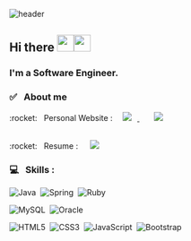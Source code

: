 ![header](https://capsule-render.vercel.app/api?type=soft&color=_#FFB7C5&height=80&section=header&text=Sunny%20Park&fontSize=50)


## Hi there <img src="https://raw.githubusercontent.com/MartinHeinz/MartinHeinz/master/wave.gif" width="30px"><img src="https://raw.githubusercontent.com/MartinHeinz/MartinHeinz/master/wave.gif" width="30px"> 


### I'm a Software Engineer.

### :white_check_mark: &nbsp; About me 
<p>
    :rocket: &nbsp; Personal Website :&nbsp; 
    <a href="https://parks38.github.io">
        <img 
            src="https://img.shields.io/badge/GitHub-100000?style=for-the-badge&logo=github&logoColor=white"
            style="height : auto; margin-left : 10px; margin-right : 10px;"/> </a> &nbsp; &nbsp;
    <a href="https://parks38.tistory.com/">
        <img 
            src="https://img.shields.io/badge/-Tech%20blog-yellowgreen?style=for-the-badge&logo=github&link=https://zzsza.github.io/"
            style="height : auto; margin-left : 10px; margin-right : 10px;"/> </a>
</p>
<br>
:rocket: &nbsp; Resume : &nbsp;
<a href = "">
    <img 
        src="https://img.shields.io/badge/LinkedIn-0077B5?style=for-the-badge&logo=linkedin&logoColor=white"
        style="height : auto; margin-left : 10px; margin-right : 10px;"/>
</a>

### :computer: &nbsp; Skills :
<p float="left">
    <img alt="Java" src="https://img.shields.io/badge/java-%23ED8B00.svg?&style=for-the-badge&logo=java&logoColor=white"/>&nbsp;
    <img alt="Spring" src="https://img.shields.io/badge/spring%20-%236DB33F.svg?&style=for-the-badge&logo=spring&logoColor=white"/>&nbsp;
    <img alt="Ruby" src="https://img.shields.io/badge/ruby-%23CC342D.svg?&style=for-the-badge&logo=ruby&logoColor=white"/>&nbsp;

</p>

<p float="left">
    <img alt="MySQL" src="https://img.shields.io/badge/mysql-%2300f.svg?&style=for-the-badge&logo=mysql&logoColor=white"/>&nbsp;
    <img alt="Oracle" src ="https://img.shields.io/badge/oracle%20-%23F00000.svg?&style=for-the-badge&logo=oracle&logoColor=white" />&nbsp;
</p>

<p float="left">
    <img alt="HTML5" src="https://img.shields.io/badge/html5%20-%23E34F26.svg?&style=for-the-badge&logo=html5&logoColor=white"/>&nbsp;
    <img alt="CSS3" src="https://img.shields.io/badge/css3%20-%231572B6.svg?&style=for-the-badge&logo=css3&logoColor=white"/>&nbsp;
    <img alt="JavaScript" src="https://img.shields.io/badge/javascript%20-%23323330.svg?&style=for-the-badge&logo=javascript&logoColor=%23F7DF1E"/>&nbsp;
    <img alt="Bootstrap" src="https://img.shields.io/badge/bootstrap%20-%23563D7C.svg?&style=for-the-badge&logo=bootstrap&logoColor=white"/>&nbsp;
</p>



<!--
**parks38/parks38** is a ✨ _special_ ✨ repository because its `README.md` (this file) appears on your GitHub profile.

Here are some ideas to get you started:

- 🔭 I’m currently working on ...
- 🌱 I’m currently learning ...
- 👯 I’m looking to collaborate on ...
- 🤔 I’m looking for help with ...
- 💬 Ask me about ...
- 📫 How to reach me: ...
- 😄 Pronouns: ...
- ⚡ Fun fact: ...
-->
